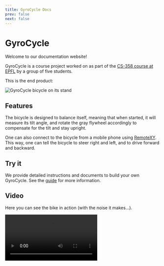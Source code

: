 ```yaml
---
title: GyroCycle Docs
prev: false
next: false
---
```


# GyroCycle

Welcome to our documentation website!

GyroCycle is a course project worked on as part of the [CS-358 course at EPFL](https://edu.epfl.ch/coursebook/en/making-intelligent-things-a-CS-358-A) by a group of five students.

This is the end product:

![GyroCycle bicycle on its stand](/images/stand.jpg)

## Features

The bicycle is designed to balance itself, meaning that when started, it will measure its tilt angle, and rotate the gray flywheel accordingly to compensate for the tilt and stay upright.

One can also connect to the bicycle from a mobile phone using [RemoteXY](https://remotexy.com/en/download/). This way, one can tell the bicycle to steer right and left, and to drive forward and backward.

## Try it

We provide detailed instructions and documents to build your own GyroCycle. See the [guide](./guide/) for more information.

## Video

Here you can see the bike in action (with the noise it makes...).

<video controls="controls" src="/videos/balancing-bicycle.mp4" style="max-height: 50vh;" />